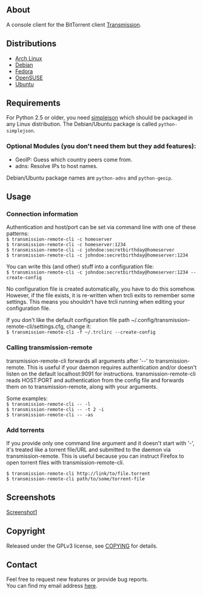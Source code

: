 ## About

A console client for the BitTorrent client [Transmission](http://www.transmissionbt.com/ "Transmission Homepage").


## Distributions

- [Arch Linux](https://aur.archlinux.org/packages.php?K=transmission-remote-cli)
- [Debian](http://packages.debian.org/search?keywords=transmission-remote-cli)
- [Fedora](https://admin.fedoraproject.org/pkgdb/acls/list/?searchwords=transmission-remote-cli)
- [OpenSUSE](http://software.opensuse.org/package/transmission-remote-cli?search_term=transmission-remote-cli)
- [Ubuntu](http://packages.ubuntu.com/search?keywords=transmission-remote-cli)


## Requirements

For Python 2.5 or older, you need [simplejson](http://pypi.python.org/pypi/simplejson/) which should be
packaged in any Linux distribution. The Debian/Ubuntu package is called
`python-simplejson`.

### Optional Modules (you don't need them but they add features):

- GeoIP: Guess which country peers come from.
- adns: Resolve IPs to host names.

Debian/Ubuntu package names are `python-adns` and `python-geoip`.


## Usage

### Connection information

Authentication and host/port can be set via command line with one
of these patterns:  
`$ transmission-remote-cli -c homeserver`  
`$ transmission-remote-cli -c homeserver:1234`  
`$ transmission-remote-cli -c johndoe:secretbirthday@homeserver`  
`$ transmission-remote-cli -c johndoe:secretbirthday@homeserver:1234`  

You can write this (and other) stuff into a configuration file:  
`$ transmission-remote-cli -c johndoe:secretbirthday@homeserver:1234 --create-config`  

No configuration file is created automatically, you have to do this
somehow. However, if the file exists, it is re-written when trcli exits to
remember some settings. This means you shouldn't have trcli running when
editing your configuration file.

If you don't like the default configuration file path
~/.config/transmission-remote-cli/settings.cfg, change it:  
`$ transmission-remote-cli -f ~/.trclirc --create-config`


### Calling transmission-remote

transmission-remote-cli forwards all arguments after '--' to
transmission-remote. This is useful if your daemon requires authentication
and/or doesn't listen on the default localhost:9091 for
instructions. transmission-remote-cli reads HOST:PORT and authentication from
the config file and forwards them on to transmission-remote, along with your
arguments.

Some examples:  
`$ transmission-remote-cli -- -l`  
`$ transmission-remote-cli -- -t 2 -i`  
`$ transmission-remote-cli -- -as`


### Add torrents

If you provide only one command line argument and it doesn't start with '-',
it's treated like a torrent file/URL and submitted to the daemon via
transmission-remote. This is useful because you can instruct Firefox to open
torrent files with transmission-remote-cli.

`$ transmission-remote-cli http://link/to/file.torrent`  
`$ transmission-remote-cli path/to/some/torrent-file`


## Screenshots

[Screenshot1](transmission-remote-cli/blob/master/screenshot.png)


## Copyright

Released under the GPLv3 license, see [COPYING](transmission-remote-cli/blob/master/COPYING) for details.


## Contact

Feel free to request new features or provide bug reports.  
You can find my email address [here](http://github.com/fagga).
